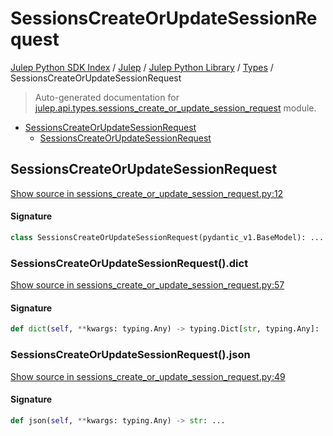 # SessionsCreateOrUpdateSessionRequest

[Julep Python SDK Index](../../../README.md#julep-python-sdk-index) / [Julep](../../index.md#julep) / [Julep Python Library](../index.md#julep-python-library) / [Types](./index.md#types) / SessionsCreateOrUpdateSessionRequest

> Auto-generated documentation for [julep.api.types.sessions_create_or_update_session_request](../../../../../../../julep/api/types/sessions_create_or_update_session_request.py) module.

- [SessionsCreateOrUpdateSessionRequest](#sessionscreateorupdatesessionrequest)
  - [SessionsCreateOrUpdateSessionRequest](#sessionscreateorupdatesessionrequest-1)

## SessionsCreateOrUpdateSessionRequest

[Show source in sessions_create_or_update_session_request.py:12](../../../../../../../julep/api/types/sessions_create_or_update_session_request.py#L12)

#### Signature

```python
class SessionsCreateOrUpdateSessionRequest(pydantic_v1.BaseModel): ...
```

### SessionsCreateOrUpdateSessionRequest().dict

[Show source in sessions_create_or_update_session_request.py:57](../../../../../../../julep/api/types/sessions_create_or_update_session_request.py#L57)

#### Signature

```python
def dict(self, **kwargs: typing.Any) -> typing.Dict[str, typing.Any]: ...
```

### SessionsCreateOrUpdateSessionRequest().json

[Show source in sessions_create_or_update_session_request.py:49](../../../../../../../julep/api/types/sessions_create_or_update_session_request.py#L49)

#### Signature

```python
def json(self, **kwargs: typing.Any) -> str: ...
```